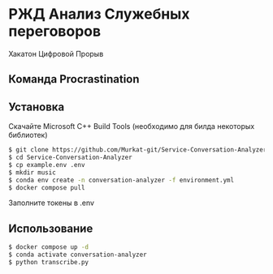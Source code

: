 # РЖД Анализ Служебных переговоров
Хакатон Цифровой Прорыв
## Команда Procrastination

## Установка
Скачайте Microsoft C++ Build Tools (необходимо для билда некоторых библиотек)

```bash
$ git clone https://github.com/Murkat-git/Service-Conversation-Analyzer
$ cd Service-Conversation-Analyzer
$ cp example.env .env
$ mkdir music
$ conda env create -n conversation-analyzer -f environment.yml
$ docker compose pull
```
Заполните токены в .env

## Использование
```bash
$ docker compose up -d
$ conda activate conversation-analyzer
$ python transcribe.py
```
